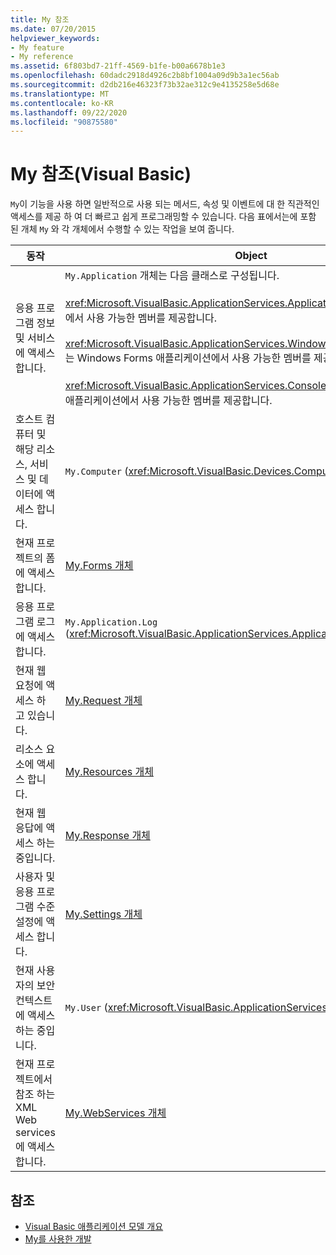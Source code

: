 ```yaml
---
title: My 참조
ms.date: 07/20/2015
helpviewer_keywords:
- My feature
- My reference
ms.assetid: 6f803bd7-21ff-4569-b1fe-b00a6678b1e3
ms.openlocfilehash: 60dadc2918d4926c2b8bf1004a09d9b3a1ec56ab
ms.sourcegitcommit: d2db216e46323f73b32ae312c9e4135258e5d68e
ms.translationtype: MT
ms.contentlocale: ko-KR
ms.lasthandoff: 09/22/2020
ms.locfileid: "90875580"
---
```

# <a name="my-reference-visual-basic"></a>My 참조(Visual Basic)

`My`이 기능을 사용 하면 일반적으로 사용 되는 메서드, 속성 및 이벤트에 대 한 직관적인 액세스를 제공 하 여 더 빠르고 쉽게 프로그래밍할 수 있습니다. 다음 표에서는에 포함 된 개체 `My` 와 각 개체에서 수행할 수 있는 작업을 보여 줍니다.  
  
|**동작**|**Object**|  
|----------------|----------------|  
|응용 프로그램 정보 및 서비스에 액세스 합니다.|`My.Application` 개체는 다음 클래스로 구성됩니다.<br /><br /> <xref:Microsoft.VisualBasic.ApplicationServices.ApplicationBase>는 모든 프로젝트에서 사용 가능한 멤버를 제공합니다.<br /><br /> <xref:Microsoft.VisualBasic.ApplicationServices.WindowsFormsApplicationBase>는 Windows Forms 애플리케이션에서 사용 가능한 멤버를 제공합니다.<br /><br /> <xref:Microsoft.VisualBasic.ApplicationServices.ConsoleApplicationBase>는 콘솔 애플리케이션에서 사용 가능한 멤버를 제공합니다.|  
|호스트 컴퓨터 및 해당 리소스, 서비스 및 데이터에 액세스 합니다.|`My.Computer` (<xref:Microsoft.VisualBasic.Devices.Computer>)|  
|현재 프로젝트의 폼에 액세스 합니다.|[My.Forms 개체](../objects/my-forms-object.md)|  
|응용 프로그램 로그에 액세스 합니다.|`My.Application.Log` (<xref:Microsoft.VisualBasic.ApplicationServices.ApplicationBase.Log%2A>)|  
|현재 웹 요청에 액세스 하 고 있습니다.|[My.Request 개체](../objects/my-request-object.md)|  
|리소스 요소에 액세스 합니다.|[My.Resources 개체](../objects/my-resources-object.md)|  
|현재 웹 응답에 액세스 하는 중입니다.|[My.Response 개체](../objects/my-response-object.md)|  
|사용자 및 응용 프로그램 수준 설정에 액세스 합니다.|[My.Settings 개체](../objects/my-settings-object.md)|  
|현재 사용자의 보안 컨텍스트에 액세스 하는 중입니다.|`My.User` (<xref:Microsoft.VisualBasic.ApplicationServices.User>)|  
|현재 프로젝트에서 참조 하는 XML Web services에 액세스 합니다.|[My.WebServices 개체](../objects/my-webservices-object.md)|  
  
## <a name="see-also"></a>참조

- [Visual Basic 애플리케이션 모델 개요](../../developing-apps/development-with-my/overview-of-the-visual-basic-application-model.md)
- [My를 사용한 개발](../../developing-apps/development-with-my/index.md)
